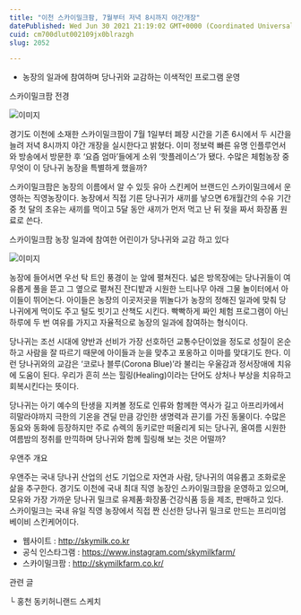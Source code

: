 ```yaml
---
title: "이천 스카이밀크팜, 7월부터 저녁 8시까지 야간개장"
datePublished: Wed Jun 30 2021 21:19:02 GMT+0000 (Coordinated Universal Time)
cuid: cm700dlut002109jx0blrazgh
slug: 2052

---
```



- 농장의 일과에 참여하며 당나귀와 교감하는 이색적인 프로그램 운영

스카이밀크팜 전경

![이미지](https://cdn.hashnode.com/res/hashnode/image/upload/v1739249716355/37ce264b-701f-44aa-9f50-272bd30ba3e4.jpeg)

경기도 이천에 소재한 스카이밀크팜이 7월 1일부터 폐장 시간을 기존 6시에서 두 시간을 늘려 저녁 8시까지 야간 개장을 실시한다고 밝혔다. 이미 정보력 빠른 유명 인플루언서와 방송에서 방문한 후 ‘요즘 엄마’들에게 소위 ‘핫플레이스’가 됐다. 수많은 체험농장 중 무엇이 이 당나귀 농장을 특별하게 했을까?

스카이밀크팜은 농장의 이름에서 알 수 있듯 유아 스킨케어 브랜드인 스카이밀크에서 운영하는 직영농장이다. 농장에서 직접 기른 당나귀가 새끼를 낳으면 6개월간의 수유 기간 중 첫 달의 초유는 새끼를 먹이고 5달 동안 새끼가 먼저 먹고 난 뒤 젖을 짜서 화장품 원료로 쓴다.

스카이밀크팜 농장 일과에 참여한 어린이가 당나귀와 교감 하고 있다

![이미지](https://cdn.hashnode.com/res/hashnode/image/upload/v1739249719372/a73f14c7-cb1f-478a-85cf-eac58109c987.jpeg)

농장에 들어서면 우선 탁 트인 풍경이 눈 앞에 펼쳐진다. 넓은 방목장에는 당나귀들이 여유롭게 풀을 뜯고 그 옆으로 펼쳐진 잔디밭과 시원한 느티나무 아래 그물 놀이터에서 아이들이 뛰어논다. 아이들은 농장의 이곳저곳을 뛰놀다가 농장의 정해진 일과에 맞춰 당나귀에게 먹이도 주고 털도 빗기고 산책도 시킨다. 빡빡하게 짜인 체험 프로그램이 아닌 하루에 두 번 여유를 가지고 자율적으로 농장의 일과에 참여하는 형식이다.

당나귀는 조선 시대에 양반과 선비가 가장 선호하던 교통수단이었을 정도로 성질이 온순하고 사람을 잘 따르기 때문에 아이들과 눈을 맞추고 포옹하고 이마를 맞대기도 한다. 이런 당나귀와의 교감은 ‘코로나 블루(Corona Blue)’라 불리는 우울감과 정서장애에 치유에 도움이 된다. 우리가 흔히 쓰는 힐링(Healing)이라는 단어도 상처나 부상을 치유하고 회복시킨다는 뜻이다.

당나귀는 아기 예수의 탄생을 지켜볼 정도로 인류와 함께한 역사가 길고 아프리카에서 히말라야까지 극한의 기온을 견딜 만큼 강인한 생명력과 끈기를 가진 동물이다. 수많은 동요와 동화에 등장하지만 주로 슈렉의 동키로만 떠올리게 되는 당나귀, 올여름 시원한 여름밤의 정취를 만끽하며 당나귀와 함께 힐링해 보는 것은 어떨까?

우앤주 개요

우앤주는 국내 당나귀 산업의 선도 기업으로 자연과 사람, 당나귀의 여유롭고 조화로운 삶을 추구한다. 경기도 이천에 국내 최대 직영 농장인 스카이밀크팜을 운영하고 있으며, 모유와 가장 가까운 당나귀 밀크로 유제품·화장품·건강식품 등을 제조, 판매하고 있다. 스카이밀크는 국내 유일 직영 농장에서 직접 짠 신선한 당나귀 밀크로 만드는 프리미엄 베이비 스킨케어이다.

- 웹사이트 : http://skymilk.co.kr
- 공식 인스타그램 : https://www.instagram.com/skymilkfarm/
- 스카이밀크팜 : http://skymilkfarm.co.kr/

관련 글

└ 홍천 동키허니랜드 스케치